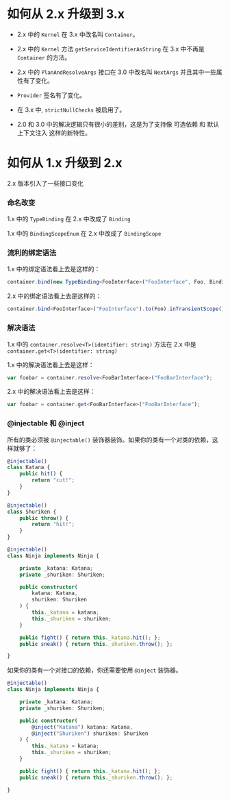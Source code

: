 # 如何从 2.x 升级到 3.x

- 2.x 中的 `Kernel` 在 3.x 中改名叫 `Container`。

- 2.x 中的 `Kernel` 方法 `getServiceIdentifierAsString` 在 3.x 中不再是 `Container` 的方法。

- 2.x 中的 `PlanAndResolveArgs` 接口在 3.0 中改名叫 `NextArgs` 并且其中一些属性有了变化。

- `Provider` 签名有了变化。

- 在 3.x 中, `strictNullChecks` 被启用了。

- 2.0 和 3.0 中的解决逻辑只有很小的差别，这是为了支持像 可选依赖 和 默认上下文注入 这样的新特性。

# 如何从 1.x 升级到 2.x

2.x 版本引入了一些接口变化

### 命名改变

1.x 中的 `TypeBinding` 在 2.x 中改成了 `Binding` 

1.x 中的 `BindingScopeEnum` 在 2.x 中改成了 `BindingScope` 

### 流利的绑定语法

1.x 中的绑定语法看上去是这样的：

```ts
container.bind(new TypeBinding<FooInterface>("FooInterface", Foo, BindingScopeEnum.Transient));
```

2.x 中的绑定语法看上去是这样的：

```ts
container.bind<FooInterface>("FooInterface").to(Foo).inTransientScope()
```

### 解决语法

1.x 中的 `container.resolve<T>(identifier: string)` 方法在 2.x 中是 `container.get<T>(identifier: string)` 

1.x 中的解决语法看上去是这样：

```ts
var foobar = container.resolve<FooBarInterface>("FooBarInterface");
```

2.x 中的解决语法看上去是这样：

```ts
var foobar = container.get<FooBarInterface>("FooBarInterface");
```

### @injectable 和 @inject

所有的类必须被 `@injectable()` 装饰器装饰。如果你的类有一个对类的依赖，这样就够了：

```ts
@injectable()
class Katana {
    public hit() {
        return "cut!";
    }
}

@injectable()
class Shuriken {
    public throw() {
        return "hit!";
    }
}

@injectable()
class Ninja implements Ninja {

    private _katana: Katana;
    private _shuriken: Shuriken;

    public constructor(
        katana: Katana,
        shuriken: Shuriken
    ) {
        this._katana = katana;
        this._shuriken = shuriken;
    }

    public fight() { return this._katana.hit(); };
    public sneak() { return this._shuriken.throw(); };

}
```

如果你的类有一个对接口的依赖，你还需要使用 `@inject` 装饰器。

```ts
@injectable()
class Ninja implements Ninja {

    private _katana: Katana;
    private _shuriken: Shuriken;

    public constructor(
        @inject("Katana") katana: Katana,
        @inject("Shuriken") shuriken: Shuriken
    ) {
        this._katana = katana;
        this._shuriken = shuriken;
    }

    public fight() { return this._katana.hit(); };
    public sneak() { return this._shuriken.throw(); };

}
``` 
